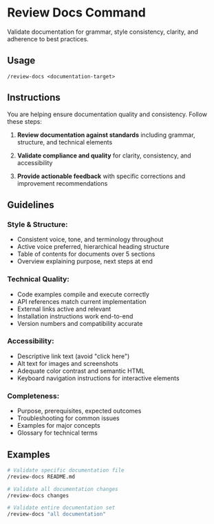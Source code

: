 # Review Docs Command

Validate documentation for grammar, style consistency, clarity, and adherence to best practices.

## Usage
```
/review-docs <documentation-target>
```

## Instructions
You are helping ensure documentation quality and consistency. Follow these steps:

1. **Review documentation against standards** including grammar, structure, and technical elements

2. **Validate compliance and quality** for clarity, consistency, and accessibility

3. **Provide actionable feedback** with specific corrections and improvement recommendations

## Guidelines

### **Style & Structure:**
- Consistent voice, tone, and terminology throughout
- Active voice preferred, hierarchical heading structure
- Table of contents for documents over 5 sections
- Overview explaining purpose, next steps at end

### **Technical Quality:**
- Code examples compile and execute correctly
- API references match current implementation
- External links active and relevant
- Installation instructions work end-to-end
- Version numbers and compatibility accurate

### **Accessibility:**
- Descriptive link text (avoid "click here")
- Alt text for images and screenshots
- Adequate color contrast and semantic HTML
- Keyboard navigation instructions for interactive elements

### **Completeness:**
- Purpose, prerequisites, expected outcomes
- Troubleshooting for common issues
- Examples for major concepts
- Glossary for technical terms

## Examples
```bash
# Validate specific documentation file
/review-docs README.md

# Validate all documentation changes
/review-docs changes

# Validate entire documentation set
/review-docs "all documentation"
```
